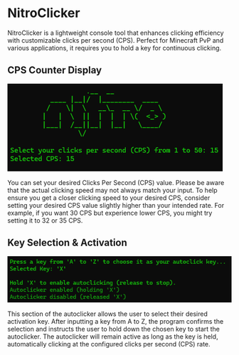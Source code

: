 # NitroClicker
NitroClicker is a lightweight console tool that enhances clicking efficiency with customizable clicks per second (CPS). Perfect for Minecraft PvP and various applications, it requires you to hold a key for continuous clicking.

## CPS Counter Display
![img](https://github.com/rvnztolentino/NitroClicker/blob/main/img-190924.png)

You can set your desired Clicks Per Second (CPS) value. Please be aware that the actual clicking speed may not always match your input. To help ensure you get a closer clicking speed to your desired CPS, consider setting your desired CPS value slightly higher than your intended rate. For example, if you want 30 CPS but experience lower CPS, you might try setting it to 32 or 35 CPS.

## Key Selection & Activation
![img](https://github.com/rvnztolentino/NitroClicker/blob/main/img-190927.png)

This section of the autoclicker allows the user to select their desired activation key. After inputting a key from A to Z, the program confirms the selection and instructs the user to hold down the chosen key to start the autoclicker. The autoclicker will remain active as long as the key is held, automatically clicking at the configured clicks per second (CPS) rate.